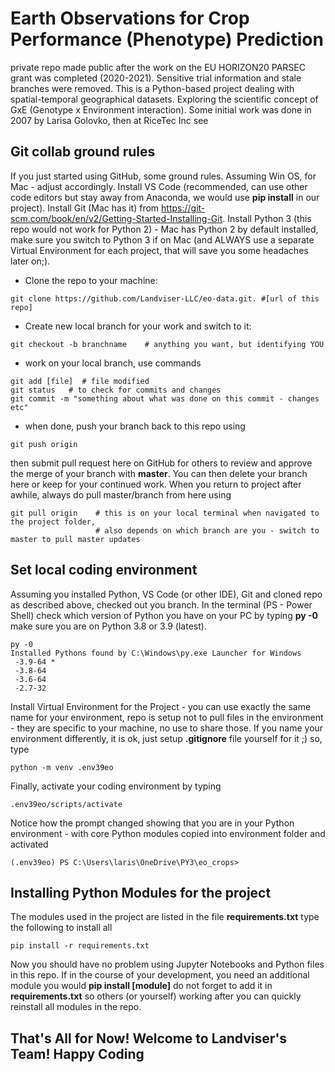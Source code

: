# Earth Observations for Crop Performance (Phenotype) Prediction
private repo made public after the work on the EU HORIZON20 PARSEC grant was completed (2020-2021). Sensitive trial information and stale branches were removed. This is a Python-based project dealing with spatial-temporal geographical datasets. Exploring the scientific concept of GxE (Genotype x Environment interaction). Some initial work was done in 2007 by Larisa Golovko, then at RiceTec Inc see 

## Git collab ground rules 

If you just started using GitHub, some ground rules. Assuming Win OS, for Mac - adjust accordingly. 
Install VS Code (recommended, can use other code editors but stay away from Anaconda, we would use **pip install** in our project). Install Git (Mac has it) from https://git-scm.com/book/en/v2/Getting-Started-Installing-Git. Install Python 3 (this repo would not work for Python 2) - Mac has Python 2 by default installed, make sure you switch to Python 3 if on Mac (and ALWAYS use a separate Virtual Environment for each project, that will save you some headaches later on;).
- Clone the repo to your machine:
~~~
git clone https://github.com/Landviser-LLC/eo-data.git. #[url of this repo]
~~~
- Create new local branch for your work and switch to it:
~~~
git checkout -b branchname    # anything you want, but identifying YOU
~~~
- work on your local branch, use commands
~~~
git add [file]  # file modified
git status   # to check for commits and changes
git commit -m "something about what was done on this commit - changes etc"
~~~
- when done, push your branch back to this repo using
~~~
git push origin
~~~
then submit pull request here on GitHub for others to review and approve the merge of your branch with **master**. You can then delete your branch here or keep for your continued work. When you return to project after awhile, always do pull master/branch from here using
~~~
git pull origin    # this is on your local terminal when navigated to the project folder, 
                   # also depends on which branch are you - switch to master to pull master updates
~~~


## Set local coding environment 

Assuming you installed Python, VS Code (or other IDE), Git and cloned repo as described above, checked out you branch. In the terminal (PS - Power Shell)
check which version of Python you have on your PC by typing **py -0** make sure you are on Python 3.8 or 3.9 (latest).
~~~
py -0
Installed Pythons found by C:\Windows\py.exe Launcher for Windows
 -3.9-64 *
 -3.8-64
 -3.6-64
 -2.7-32
 ~~~

 Install Virtual Environment for the Project - you can use exactly the same name for your environment, repo is setup not to pull files in the environment - they are specific to your machine, no use to share those. If you name your environment differently, it is ok, just setup **.gitignore** file yourself for it ;) so, type
 ~~~
 python -m venv .env39eo
 ~~~
 Finally, activate your coding environment by typing
 ~~~
 .env39eo/scripts/activate
 ~~~
 Notice how the prompt changed showing that you are in your Python environment - with core Python modules copied into environment folder and activated
 ~~~
 (.env39eo) PS C:\Users\laris\OneDrive\PY3\eo_crops> 
 ~~~

 ## Installing Python Modules for the project

 The modules used in the project are listed in the file **requirements.txt** type the following to install all
 ~~~
 pip install -r requirements.txt
 ~~~
 Now you should have no problem using Jupyter Notebooks and Python files in this repo. If in the course of your development, you need an additional module you would **pip install [module]** do not forget to add it in **requirements.txt** so others (or yourself) working after you can quickly reinstall all modules in the repo.

 ## That's All for Now! Welcome to Landviser's Team! Happy Coding 

